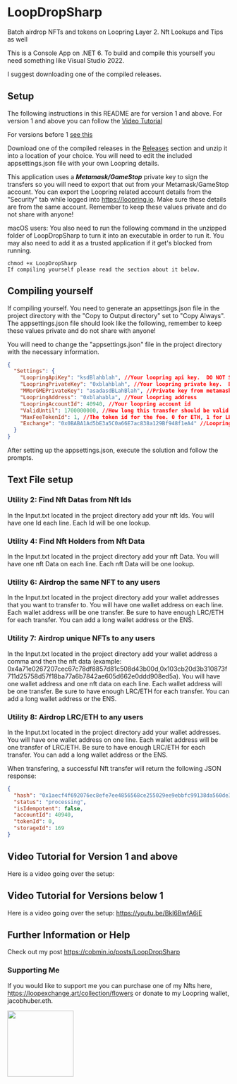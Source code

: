# LoopDropSharp
Batch airdrop NFTs and tokens on Loopring Layer 2.
Nft Lookups and Tips as well

This is a Console App on .NET 6. To build and compile this yourself you need something like Visual Studio 2022.

I suggest downloading one of the compiled releases.

## Setup

The following instructions in this README are for version 1 and above. For version 1 and above you can follow the [Video Tutorial](url)

For versions before 1 [see this](https://youtu.be/Bkl6BwfA6jE)

Download one of the compiled releases in the [Releases](https://github.com/cobmin/LoopDropSharp/releases/tag/v1.0.0) section and unzip it into a location of your choice. You will need to edit the included appsettings.json file with your own Loopring details. 

This application uses a ***Metamask/GameStop*** private key to sign the transfers so you will need to export that out from your Metamask/GameStop account. You can export the Loopring related account details from the "Security" tab while logged into https://loopring.io. Make sure these details are from the same account. Remember to keep these values private and do not share with anyone!

macOS users: You also need to run the following command in the unzipped folder of LoopDropSharp to turn it into an executable in order to run it. You may also need to add it as a trusted application if it get's blocked from running.

```
chmod +x LoopDropSharp
If compiling yourself please read the section about it below.
```

## Compiling yourself

If compiling yourself. You need to generate an appsettings.json file in the project directory with the "Copy to Output directory" set to "Copy Always". The appsettings.json file should look like the following, remember to keep these values private and do not share with anyone!

You will need to change the "appsettings.json" file in the project directory with the necessary information.

```json
{
  "Settings": {
    "LoopringApiKey": "ksdBlahblah", //Your loopring api key.  DO NOT SHARE THIS AT ALL.
    "LoopringPrivateKey": "0xblahblah", //Your loopring private key.  DO NOT SHARE THIS AT ALL.
    "MMorGMEPrivateKey": "asadasdBLahBlah", //Private key from metamask. DO NOT SHARE THIS AT ALL.
    "LoopringAddress": "0xblahabla", //Your loopring address
    "LoopringAccountId": 40940, //Your loopring account id
    "ValidUntil": 1700000000, //How long this transfer should be valid for. Shouldn't have to change this value
    "MaxFeeTokenId": 1, //The token id for the fee. 0 for ETH, 1 for LRC
    "Exchange": "0x0BABA1Ad5bE3a5C0a66E7ac838a129Bf948f1eA4" //Loopring Exchange address
  }
}
```
After setting up the appsettings.json, execute the solution and follow the prompts.

## Text File setup
### Utility 2: Find Nft Datas from Nft Ids
In the Input.txt located in the project directory add your nft Ids. You will have one Id each line. Each Id will be one lookup.

### Utility 4: Find Nft Holders from Nft Data
In the Input.txt located in the project directory add your nft Data. You will have one nft Data on each line. Each nft Data will be one lookup.

### Utility 6: Airdrop the same NFT to any users
In the Input.txt located in the project directory add your wallet addresses that you want to transfer to. You will have one wallet address on each line. Each wallet address will be one transfer. Be sure to have enough LRC/ETH for each transfer. You can add a long wallet address or the ENS.

### Utility 7: Airdrop unique NFTs to any users
In the Input.txt located in the project directory add your wallet address a comma and then the nft data (example: 0x4a71e0267207cec67c78df8857d81c508d43b00d,0x103cb20d3b310873f711d25758d57f18ba77a6b7842ae605d662e0ddd908ed5a). You will have one wallet address and one nft data on each line. Each wallet address will be one transfer. Be sure to have enough LRC/ETH for each transfer. You can add a long wallet address or the ENS.

### Utility 8: Airdrop LRC/ETH to any users
In the Input.txt located in the project directory add your wallet addresses. You will have one wallet address on one line. Each wallet address will be one transfer of LRC/ETH. Be sure to have enough LRC/ETH for each transfer. You can add a long wallet address or the ENS. 

When transfering, a successful Nft transfer will return the following JSON response:

```json
{
  "hash": "0x1aecf4f692076ec8efe7ee4856568ce255029ee9ebbfc99138da560de353e4ac",
  "status": "processing",
  "isIdempotent": false,
  "accountId": 40940,
  "tokenId": 0,
  "storageId": 169
}
```
## Video Tutorial for Version 1 and above
Here is a video going over the setup: 

## Video Tutorial for Versions below 1
Here is a video going over the setup: https://youtu.be/Bkl6BwfA6jE

## Further Information or Help
Check out my post https://cobmin.io/posts/LoopDropSharp

### Supporting Me
If you would like to support me you can purchase one of my Nfts here, https://loopexchange.art/collection/flowers or donate to my Loopring wallet, jacobhuber.eth.

<img src="https://user-images.githubusercontent.com/97369738/189735788-5ca5ff22-3e28-4c2d-9185-b1121d78a6e2.jpeg" width="150" />



